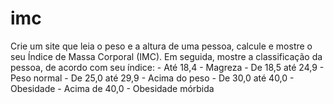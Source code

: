 # imc
Crie um site que leia o peso e a altura de uma pessoa, calcule e mostre o seu Índice de Massa Corporal (IMC). Em seguida, mostre a classificação da pessoa, de acordo com seu índice:
	- Até 18,4 - Magreza
	- De 18,5 até 24,9 - Peso normal
	- De 25,0 até 29,9 - Acima do peso
	- De 30,0 até 40,0 - Obesidade
	- Acima de 40,0 - Obesidade mórbida 
